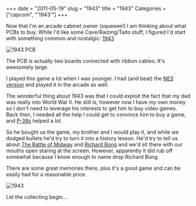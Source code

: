 +++
date = "2011-05-19"
slug = "1943"
title = "1943"
Categories = ["capcom", "'1943'"]
+++

Now that I'm an arcade cabinet owner (squeeee!) I am thinking about what PCBs to buy.  While I'd like some Cave/Raizing/Taito stuff, I figured I'd start with something common and nostalgic: [1943](http://en.wikipedia.org/wiki/1943:_The_Battle_of_Midway)

![1943 PCB](/images/1943pcb1.jpg)

The PCB is actually two boards connected with ribbon cables.  It's awesomely large.

I played this game a lot when I was younger. I had (and beat) the [NES version](http://www.youtube.com/watch?v=fK5CJ-bDoqU) and played it in the arcade as well.

The wonderful thing about 1943 was that I could exploit the fact that my dad was really into World War II.  He still is, however now I have my own money so I don't need to leverage his interests to get him to buy video games.  Back then, I needed all the help I could get to convince him to buy a game, and [P-38s](http://en.wikipedia.org/wiki/P-38_Lightning) helped a _lot_.

So he bought us the game, my brother and I would play it, and while we dodged bullets he'd try to turn it into a history lesson.  He'd try to tell us about [The Battle of Midway](http://en.wikipedia.org/wiki/Battle_of_Midway) and [Richard Bong](http://en.wikipedia.org/wiki/Richard_Bong) and we'd sit there with our mouths open staring at the screen.  However, apparently it did rub off somewhat because I know enough to name drop Richard Bong.

There are some great memories there, plus it's a good game and can be easily had for a reasonable price.

![1943](/images/1943.jpg)

Let the collecting begin...
